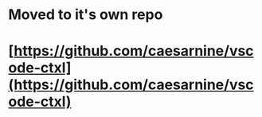 # Moved to it's own repo
# [https://github.com/caesarnine/vscode-ctxl](https://github.com/caesarnine/vscode-ctxl)